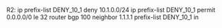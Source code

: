 R2:
ip prefix-list DENY_10_1 deny 10.1.0.0/24
ip prefix-list DENY_10_1 permit 0.0.0.0/0 le 32
router bgp 100
 neighbor 1.1.1.1 prefix-list DENY_10_1 in